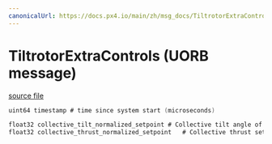 ```yaml
---
canonicalUrl: https://docs.px4.io/main/zh/msg_docs/TiltrotorExtraControls
---
```


# TiltrotorExtraControls (UORB message)



[source file](https://github.com/PX4/PX4-Autopilot/blob/release/1.14/msg/TiltrotorExtraControls.msg)

```c
uint64 timestamp # time since system start (microseconds)

float32 collective_tilt_normalized_setpoint # Collective tilt angle of motors of tiltrotor, 0: vertical, 1: horizontal [0, 1]
float32 collective_thrust_normalized_setpoint   # Collective thrust setpoint [0, 1]

```
